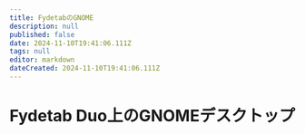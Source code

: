 ```yaml
---
title: FydetabのGNOME
description: null
published: false
date: 2024-11-10T19:41:06.111Z
tags: null
editor: markdown
dateCreated: 2024-11-10T19:41:06.111Z
---
```


# Fydetab Duo上のGNOMEデスクトップ
